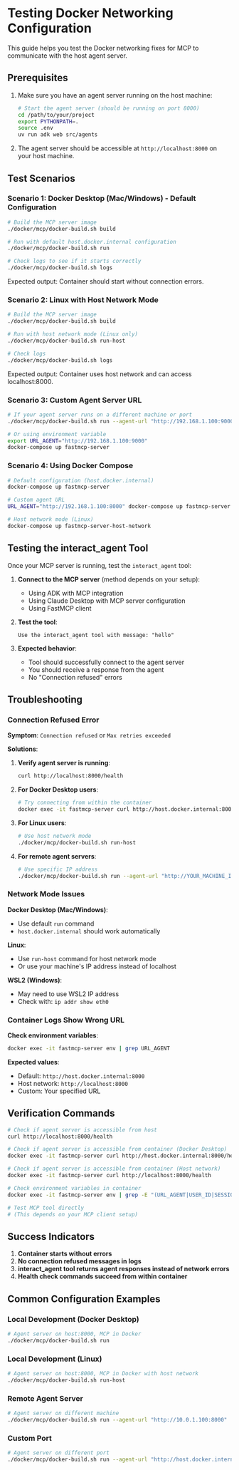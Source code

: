 # Testing Docker Networking Configuration

This guide helps you test the Docker networking fixes for MCP to communicate with the host agent server.

## Prerequisites

1. Make sure you have an agent server running on the host machine:
   ```bash
   # Start the agent server (should be running on port 8000)
   cd /path/to/your/project
   export PYTHONPATH=.
   source .env
   uv run adk web src/agents
   ```

2. The agent server should be accessible at `http://localhost:8000` on your host machine.

## Test Scenarios

### Scenario 1: Docker Desktop (Mac/Windows) - Default Configuration

```bash
# Build the MCP server image
./docker/mcp/docker-build.sh build

# Run with default host.docker.internal configuration
./docker/mcp/docker-build.sh run

# Check logs to see if it starts correctly
./docker/mcp/docker-build.sh logs
```

Expected output: Container should start without connection errors.

### Scenario 2: Linux with Host Network Mode

```bash
# Build the MCP server image
./docker/mcp/docker-build.sh build

# Run with host network mode (Linux only)
./docker/mcp/docker-build.sh run-host

# Check logs
./docker/mcp/docker-build.sh logs
```

Expected output: Container uses host network and can access localhost:8000.

### Scenario 3: Custom Agent Server URL

```bash
# If your agent server runs on a different machine or port
./docker/mcp/docker-build.sh run --agent-url "http://192.168.1.100:9000"

# Or using environment variable
export URL_AGENT="http://192.168.1.100:9000"
docker-compose up fastmcp-server
```

### Scenario 4: Using Docker Compose

```bash
# Default configuration (host.docker.internal)
docker-compose up fastmcp-server

# Custom agent URL
URL_AGENT="http://192.168.1.100:8000" docker-compose up fastmcp-server

# Host network mode (Linux)
docker-compose up fastmcp-server-host-network
```

## Testing the interact_agent Tool

Once your MCP server is running, test the `interact_agent` tool:

1. **Connect to the MCP server** (method depends on your setup):
   - Using ADK with MCP integration
   - Using Claude Desktop with MCP server configuration
   - Using FastMCP client

2. **Test the tool**:
   ```
   Use the interact_agent tool with message: "hello"
   ```

3. **Expected behavior**:
   - Tool should successfully connect to the agent server
   - You should receive a response from the agent
   - No "Connection refused" errors

## Troubleshooting

### Connection Refused Error

**Symptom**: `Connection refused` or `Max retries exceeded`

**Solutions**:
1. **Verify agent server is running**:
   ```bash
   curl http://localhost:8000/health
   ```

2. **For Docker Desktop users**:
   ```bash
   # Try connecting from within the container
   docker exec -it fastmcp-server curl http://host.docker.internal:8000/health
   ```

3. **For Linux users**:
   ```bash
   # Use host network mode
   ./docker/mcp/docker-build.sh run-host
   ```

4. **For remote agent servers**:
   ```bash
   # Use specific IP address
   ./docker/mcp/docker-build.sh run --agent-url "http://YOUR_MACHINE_IP:8000"
   ```

### Network Mode Issues

**Docker Desktop (Mac/Windows)**:
- Use default `run` command
- `host.docker.internal` should work automatically

**Linux**:
- Use `run-host` command for host network mode
- Or use your machine's IP address instead of localhost

**WSL2 (Windows)**:
- May need to use WSL2 IP address
- Check with: `ip addr show eth0`

### Container Logs Show Wrong URL

**Check environment variables**:
```bash
docker exec -it fastmcp-server env | grep URL_AGENT
```

**Expected values**:
- Default: `http://host.docker.internal:8000`
- Host network: `http://localhost:8000`
- Custom: Your specified URL

## Verification Commands

```bash
# Check if agent server is accessible from host
curl http://localhost:8000/health

# Check if agent server is accessible from container (Docker Desktop)
docker exec -it fastmcp-server curl http://host.docker.internal:8000/health

# Check if agent server is accessible from container (Host network)
docker exec -it fastmcp-server curl http://localhost:8000/health

# Check environment variables in container
docker exec -it fastmcp-server env | grep -E "(URL_AGENT|USER_ID|SESSION_ID|AGENT_APPS)"

# Test MCP tool directly
# (This depends on your MCP client setup)
```

## Success Indicators

1. **Container starts without errors**
2. **No connection refused messages in logs**
3. **interact_agent tool returns agent responses instead of network errors**
4. **Health check commands succeed from within container**

## Common Configuration Examples

### Local Development (Docker Desktop)
```bash
# Agent server on host:8000, MCP in Docker
./docker/mcp/docker-build.sh run
```

### Local Development (Linux)
```bash
# Agent server on host:8000, MCP in Docker with host network
./docker/mcp/docker-build.sh run-host
```

### Remote Agent Server
```bash
# Agent server on different machine
./docker/mcp/docker-build.sh run --agent-url "http://10.0.1.100:8000"
```

### Custom Port
```bash
# Agent server on different port
./docker/mcp/docker-build.sh run --agent-url "http://host.docker.internal:9000"
```

